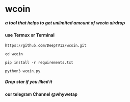 # wcoin
##### a tool that helps to get unlimited amount of wcoin airdrop
#### use Termux or Terminal  

 ``` 
 https://github.com/DeepTV12/wcoin.git
```
 ``` 
 cd wcoin
```
 ``` 
 pip install -r requirements.txt
```
 ```
 python3 wcoin.py
```

##### Drop star if you liked it
#### our telegram Channel @whywetap


















